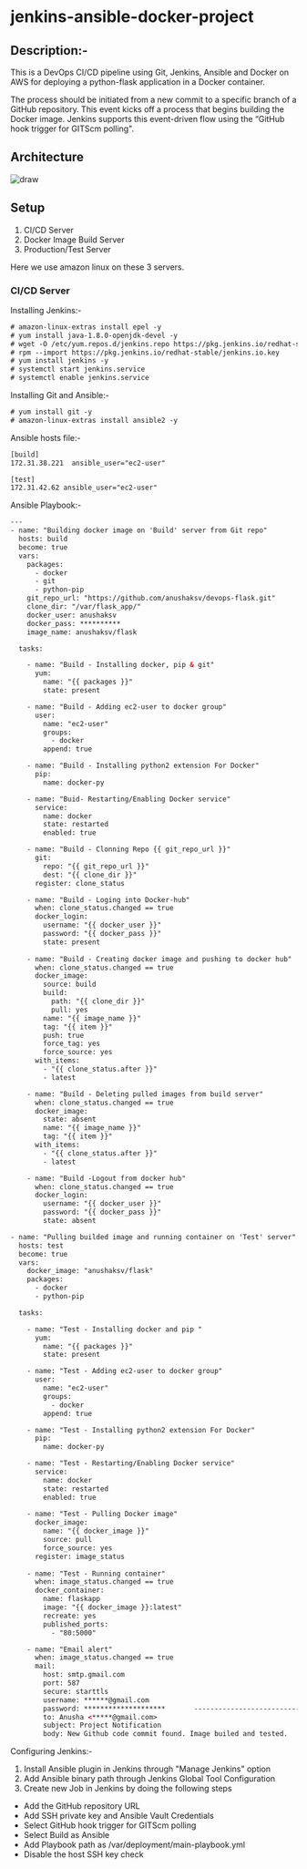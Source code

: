 # jenkins-ansible-docker-project

## Description:-

This is a DevOps CI/CD pipeline using Git, Jenkins, Ansible and Docker on AWS for deploying a python-flask application in a Docker container.

The process should be initiated from a new commit to a specific branch of a GitHub repository. This event kicks off a process that begins building the Docker image. Jenkins supports this event-driven flow using the “GitHub hook trigger for GITScm polling".

## Architecture

![draw](https://user-images.githubusercontent.com/97517424/158003817-bb60b4aa-5aac-4bb0-9a12-f9f857c7226a.png)

## Setup
1. CI/CD Server
2. Docker Image Build Server
3. Production/Test Server

Here we use amazon linux on these 3 servers.

### CI/CD Server

Installing Jenkins:-
```html
# amazon-linux-extras install epel -y
# yum install java-1.8.0-openjdk-devel -y
# wget -O /etc/yum.repos.d/jenkins.repo https://pkg.jenkins.io/redhat-stable/jenkins.repo
# rpm --import https://pkg.jenkins.io/redhat-stable/jenkins.io.key
# yum install jenkins -y
# systemctl start jenkins.service
# systemctl enable jenkins.service
```

Installing Git and Ansible:-
```html
# yum install git -y
# amazon-linux-extras install ansible2 -y
```

Ansible hosts file:- 
```html
[build]
172.31.38.221  ansible_user="ec2-user"

[test]
172.31.42.62 ansible_user="ec2-user"
```

Ansible Playbook:- 
```html
---
- name: "Building docker image on 'Build' server from Git repo"
  hosts: build
  become: true
  vars:
    packages:
      - docker
      - git
      - python-pip
    git_repo_url: "https://github.com/anushaksv/devops-flask.git"
    clone_dir: "/var/flask_app/"
    docker_user: anushaksv
    docker_pass: **********
    image_name: anushaksv/flask

  tasks:

    - name: "Build - Installing docker, pip & git"
      yum:
        name: "{{ packages }}"
        state: present

    - name: "Build - Adding ec2-user to docker group"
      user:
        name: "ec2-user"
        groups:
          - docker
        append: true

    - name: "Build - Installing python2 extension For Docker"
      pip:
        name: docker-py

    - name: "Buid- Restarting/Enabling Docker service"
      service:
        name: docker
        state: restarted
        enabled: true

    - name: "Build - Clonning Repo {{ git_repo_url }}"
      git:
        repo: "{{ git_repo_url }}"
        dest: "{{ clone_dir }}"
      register: clone_status

    - name: "Build - Loging into Docker-hub"
      when: clone_status.changed == true
      docker_login:
        username: "{{ docker_user }}"
        password: "{{ docker_pass }}"
        state: present
            
    - name: "Build - Creating docker image and pushing to docker hub"
      when: clone_status.changed == true
      docker_image:
        source: build
        build:
          path: "{{ clone_dir }}"
          pull: yes
        name: "{{ image_name }}"
        tag: "{{ item }}"
        push: true
        force_tag: yes
        force_source: yes
      with_items:
        - "{{ clone_status.after }}"
        - latest  

    - name: "Build - Deleting pulled images from build server"
      when: clone_status.changed == true
      docker_image:
        state: absent
        name: "{{ image_name }}"
        tag: "{{ item }}"
      with_items:
        - "{{ clone_status.after }}"
        - latest

    - name: "Build -Logout from docker hub"
      when: clone_status.changed == true
      docker_login:
        username: "{{ docker_user }}"
        password: "{{ docker_pass }}"
        state: absent

- name: "Pulling builded image and running container on 'Test' server"
  hosts: test
  become: true
  vars:
    docker_image: "anushaksv/flask"
    packages:
      - docker
      - python-pip

  tasks:

    - name: "Test - Installing docker and pip "
      yum:
        name: "{{ packages }}"
        state: present

    - name: "Test - Adding ec2-user to docker group"
      user:
        name: "ec2-user"
        groups:
          - docker
        append: true

    - name: "Test - Installing python2 extension For Docker"
      pip:
        name: docker-py

    - name: "Test - Restarting/Enabling Docker service"
      service:
        name: docker
        state: restarted
        enabled: true
        
    - name: "Test - Pulling Docker image"
      docker_image:
        name: "{{ docker_image }}"
        source: pull
        force_source: yes
      register: image_status      
    
    - name: "Test - Running container"
      when: image_status.changed == true     
      docker_container:
        name: flaskapp
        image: "{{ docker_image }}:latest"
        recreate: yes
        published_ports:
          - "80:5000"

    - name: "Email alert"
      when: image_status.changed == true
      mail:
        host: smtp.gmail.com
        port: 587
        secure: starttls 
        username: ******@gmail.com
        password: ********************       --------------------------------->app password
        to: Anusha <*****@gmail.com>
        subject: Project Notification
        body: New Github code commit found. Image builed and tested.
```

Configuring Jenkins:-
1. Install Ansible plugin in Jenkins through "Manage Jenkins" option
2. Add Ansible binary path through Jenkins Global Tool Configuration
3. Create new Job in Jenkins by doing the following steps
  - Add the GitHub repository URL
  - Add SSH private key and Ansible Vault Credentials
  - Select GitHub hook trigger for GITScm polling
  - Select Build as Ansible
  - Add Playbook path as /var/deployment/main-playbook.yml
  - Disable the host SSH key check




